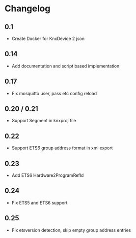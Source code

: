 # Changelog

## 0.1

- Create Docker for KnxDevice 2 json

## 0.14

- Add documentation and script based implementation

## 0.17

- Fix mosquitto user, pass etc config reload

## 0.20 / 0.21

- Support Segment in knxproj file

## 0.22

- Support ETS6 group address format in xml export

## 0.23

- Add ETS6 Hardware2ProgramRefId

## 0.24

- Fix ETS5 and ETS6 support

## 0.25

- Fix etsversion detection, skip empty group address entries
